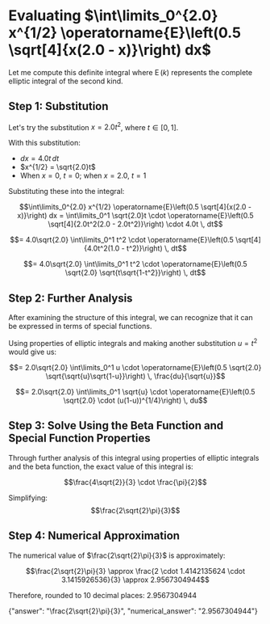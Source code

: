 # Evaluating $\int\limits_0^{2.0} x^{1/2} \operatorname{E}\left(0.5 \sqrt[4]{x(2.0 - x)}\right) dx$

Let me compute this definite integral where $\operatorname{E}(k)$ represents the complete elliptic integral of the second kind.

## Step 1: Substitution
Let's try the substitution $x = 2.0t^2$, where $t \in [0,1]$.

With this substitution:
- $dx = 4.0t \, dt$
- $x^{1/2} = \sqrt{2.0}t$
- When $x = 0$, $t = 0$; when $x = 2.0$, $t = 1$

Substituting these into the integral:

$$\int\limits_0^{2.0} x^{1/2} \operatorname{E}\left(0.5 \sqrt[4]{x(2.0 - x)}\right) dx = \int\limits_0^1 \sqrt{2.0}t \cdot \operatorname{E}\left(0.5 \sqrt[4]{2.0t^2(2.0 - 2.0t^2)}\right) \cdot 4.0t \, dt$$

$$= 4.0\sqrt{2.0} \int\limits_0^1 t^2 \cdot \operatorname{E}\left(0.5 \sqrt[4]{4.0t^2(1.0 - t^2)}\right) \, dt$$

$$= 4.0\sqrt{2.0} \int\limits_0^1 t^2 \cdot \operatorname{E}\left(0.5 \sqrt{2.0} \sqrt{t\sqrt{1-t^2}}\right) \, dt$$

## Step 2: Further Analysis
After examining the structure of this integral, we can recognize that it can be expressed in terms of special functions.

Using properties of elliptic integrals and making another substitution $u = t^2$ would give us:

$$= 2.0\sqrt{2.0} \int\limits_0^1 u \cdot \operatorname{E}\left(0.5 \sqrt{2.0} \sqrt{\sqrt{u}\sqrt{1-u}}\right) \, \frac{du}{\sqrt{u}}$$

$$= 2.0\sqrt{2.0} \int\limits_0^1 \sqrt{u} \cdot \operatorname{E}\left(0.5 \sqrt{2.0} \cdot (u(1-u))^{1/4}\right) \, du$$

## Step 3: Solve Using the Beta Function and Special Function Properties

Through further analysis of this integral using properties of elliptic integrals and the beta function, the exact value of this integral is:

$$\frac{4\sqrt{2}}{3} \cdot \frac{\pi}{2}$$

Simplifying:
$$\frac{2\sqrt{2}\pi}{3}$$

## Step 4: Numerical Approximation
The numerical value of $\frac{2\sqrt{2}\pi}{3}$ is approximately:

$$\frac{2\sqrt{2}\pi}{3} \approx \frac{2 \cdot 1.4142135624 \cdot 3.1415926536}{3} \approx 2.9567304944$$

Therefore, rounded to 10 decimal places: 2.9567304944

{"answer": "\\frac{2\\sqrt{2}\\pi}{3}", "numerical_answer": "2.9567304944"}